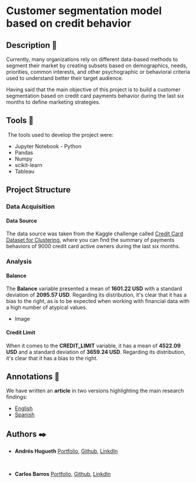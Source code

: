 # Customer segmentation model based on credit behavior

## Description :speech_balloon:

Currently, many organizations rely on different data-based methods to segment their market by creating subsets based on demographics, needs, priorities, common interests, and other psychographic or behavioral criteria used to understand better their target audience.

Having said that the main objective of this project is to build a customer segmentation based on credit card payments behavior during the last six months to define marketing strategies.

## Tools :hammer:
​
The tools used to develop the project were:
 * Jupyter Notebook - Python
 * Pandas
 * Numpy
 * scikit-learn
 * Tableau

## Project Structure

### Data Acquisition
#### Data Source

The data source was taken from the Kaggle challenge called [Credit Card Dataset for Clustering](https://www.kaggle.com/arjunbhasin2013/ccdata), where you can find the summary of payments behaviors of 9000 credit card active owners during the last six months.

### Analysis 

#### Balance 

The **Balance** variable presented a mean of **1601.22 USD** with a standard deviation of **2095.57 USD**. Regarding its distribution, it's clear that it has a bias to the right, as is to be expected when working with financial data with a high number of atypical values.

* Image

#### Credit Limit

When it comes to the **CREDIT_LIMIT** variable, it has a mean of **4522.09 USD** and a standard deviation of **3659.24 USD**. Regarding its distribution, it's clear that it has a bias to the right.


## Annotations :loudspeaker:


We have written an **article** in two versions highlighting the main research findings: 
* [English](link)
* [Spanish](link)

## Authors :black_nib:
* **Andrés Hugueth** [Portfolio](https://andreshugueth.me/), [Github](https://github.com/andreshugueth), [LinkdIn](https://www.linkedin.com/in/andreshugueth/)
 
​
* **Carlos Barros** [Portfolio](https://carlosbarros.netlify.app/), [Github](https://github.com/cbarros7), [LinkdIn](https://www.linkedin.com/in/carlosbarros7/)
